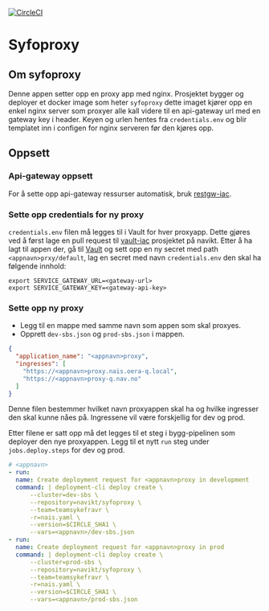 [![CircleCI](https://circleci.com/gh/navikt/syfoproxy.svg?style=svg)](https://circleci.com/gh/navikt/syfoproxy)

# Syfoproxy

## Om syfoproxy
Denne appen setter opp en proxy app med nginx. Prosjektet bygger og deployer et docker image som heter `syfoproxy` dette
imaget kjører opp en enkel nginx server som proxyer alle kall videre til en api-gateway url med en gateway key i header.
Keyen og urlen hentes fra `credentials.env` og blir templatet inn i configen for nginx serveren før den kjøres opp.


## Oppsett
### Api-gateway oppsett
For å sette opp api-gateway ressurser automatisk, bruk [restgw-iac](https://github.com/navikt/restgw-iac).

### Sette opp credentials for ny proxy
`credentials.env` filen må legges til i Vault for hver proxyapp. Dette gjøres ved å først lage en pull request til 
[vault-iac](https://github.com/navikt/vault-iac) prosjektet på navikt. Etter å ha lagt til appen der, gå til 
[Vault](https://vault.adeo.no) og sett opp en ny secret med path `<appnavn>prxy/default`, lag en secret med navn 
`credentials.env` den skal ha følgende innhold: 

```.env
export SERVICE_GATEWAY_URL=<gateway-url>
export SERVICE_GATEWAY_KEY=<gateway-api-key>
```

### Sette opp ny proxy
- Legg til en mappe med samme navn som appen som skal proxyes. 
- Opprett `dev-sbs.json` og `prod-sbs.json` i mappen.

```json
{
  "application_name": "<appnavn>proxy",
  "ingresses": [
    "https://<appnavn>proxy.nais.oera-q.local",
    "https://<appnavn>proxy-q.nav.no"
  ]
}
```

Denne filen bestemmer hvilket navn proxyappen skal ha og hvilke ingresser den skal kunne nåes på. Ingressene vil være 
forskjellig for dev og prod.

Etter filene er satt opp må det legges til et steg i bygg-pipelinen som deployer den nye proxyappen. Legg til et nytt
`run` steg under `jobs.deploy.steps` for dev og prod.

```yml
# <appnavn>
- run: 
  name: Create deployment request for <appnavn>proxy in development
  command: | deployment-cli deploy create \
      --cluster=dev-sbs \
      --repository=navikt/syfoproxy \
      --team=teamsykefravr \
      -r=nais.yaml \
      --version=$CIRCLE_SHA1 \
      --vars=<appnavn>/dev-sbs.json
- run:
  name: Create deployment request for <appnavn>proxy in prod
  command: | deployment-cli deploy create \
      --cluster=prod-sbs \
      --repository=navikt/syfoproxy \
      --team=teamsykefravr \
      -r=nais.yaml \
      --version=$CIRCLE_SHA1 \
      --vars=<appnavn>/prod-sbs.json
```
